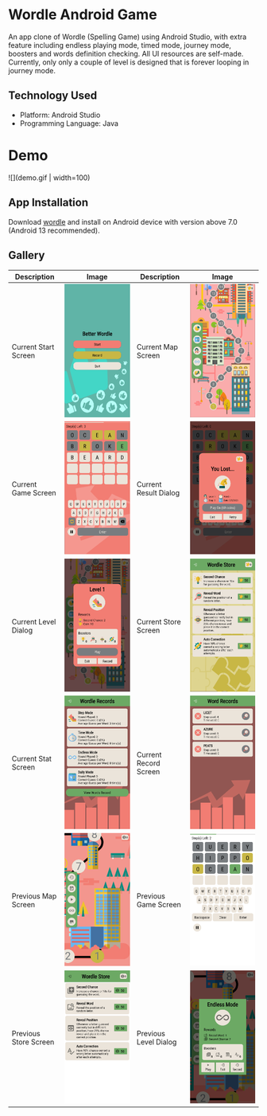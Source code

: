 # Wordle Android Game

An app clone of Wordle (Spelling Game) using Android Studio, 
with extra feature including endless playing mode, timed mode, 
journey mode, boosters and words definition checking.
All UI resources are self-made. 
Currently, only only a couple of level is designed that is forever looping in journey mode.

## Technology Used

- Platform: Android Studio
- Programming Language: Java

# Demo

![](demo.gif | width=100)

## App Installation

Download [wordle](wordle.apk) and install on Android device with version above 7.0 (Android 13 recommended). 

## Gallery

| Description           | Image                                                     | Description           | Image                                                        |
|-----------------------|-----------------------------------------------------------|-----------------------|--------------------------------------------------------------|
| Current Start Screen  | ![Current Start Screen](gallery/curr_start_screen.jpg)    | Current Map Screen    | ![Current Map Screen](gallery/curr_level_map_screen.jpg)     |
| Current Game Screen   | ![Current Game Screen](gallery/curr_game_screen.jpg)      | Current Result Dialog | ![Current Result Dialog](gallery/curr_result_screen.jpg)     |
| Current Level Dialog  | ![Current Level Dialog](gallery/curr_level_alert.jpg)     | Current Store Screen  | ![Current Store Screen](gallery/curr_store_screen.jpg)       |
| Current Stat Screen   | ![Current Level Dialog](gallery/curr_stat_screen.jpg)     | Current Record Screen | ![Current Store Screen](gallery/curr_word_record_screen.jpg) |
| Previous Map Screen   | ![Previous Map Screen](gallery/prev_level_map_screen.jpg) | Previous Game Screen  | ![Previous Game Screen](gallery/prev_game_screen.jpg)        |
| Previous Store Screen | ![Previous Store Screen](gallery/prev_store_screen.jpg)   | Previous Level Dialog | ![Previous Level Dialog](gallery/prev_level_alert.jpg)       |





